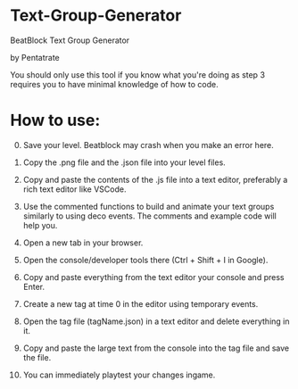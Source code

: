 # Text-Group-Generator
BeatBlock Text Group Generator

by Pentatrate

You should only use this tool if you know what you're doing as step 3 requires you to have minimal knowledge of how to code.

# How to use:
0. Save your level. Beatblock may crash when you make an error here.

1. Copy the .png file and the .json file into your level files.

2. Copy and paste the contents of the .js file into a text editor, preferably a rich text editor like VSCode.
3. Use the commented functions to build and animate your text groups similarly to using deco events.
	The comments and example code will help you.

4. Open a new tab in your browser.
5. Open the console/developer tools there (Ctrl + Shift + I in Google).
6. Copy and paste everything from the text editor your console and press Enter.

7. Create a new tag at time 0 in the editor using temporary events.
8. Open the tag file (tagName.json) in a text editor and delete everything in it.
9. Copy and paste the large text from the console into the tag file and save the file.
10. You can immediately playtest your changes ingame.
